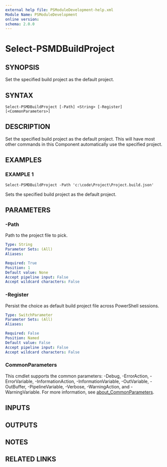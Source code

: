 ```yaml
---
external help file: PSModuleDevelopment-help.xml
Module Name: PSModuleDevelopment
online version:
schema: 2.0.0
---
```


# Select-PSMDBuildProject

## SYNOPSIS
Set the specified build project as the default project.

## SYNTAX

```
Select-PSMDBuildProject [-Path] <String> [-Register] [<CommonParameters>]
```

## DESCRIPTION
Set the specified build project as the default project.
This will have most other commands in this Component automatically use the specified project.

## EXAMPLES

### EXAMPLE 1
```
Select-PSMDBuildProject -Path 'c:\code\Project\Project.build.json'
```

Sets the specified build project as the default project.

## PARAMETERS

### -Path
Path to the project file to pick.

```yaml
Type: String
Parameter Sets: (All)
Aliases:

Required: True
Position: 1
Default value: None
Accept pipeline input: False
Accept wildcard characters: False
```

### -Register
Persist the choice as default build project file across PowerShell sessions.

```yaml
Type: SwitchParameter
Parameter Sets: (All)
Aliases:

Required: False
Position: Named
Default value: False
Accept pipeline input: False
Accept wildcard characters: False
```

### CommonParameters
This cmdlet supports the common parameters: -Debug, -ErrorAction, -ErrorVariable, -InformationAction, -InformationVariable, -OutVariable, -OutBuffer, -PipelineVariable, -Verbose, -WarningAction, and -WarningVariable. For more information, see [about_CommonParameters](http://go.microsoft.com/fwlink/?LinkID=113216).

## INPUTS

## OUTPUTS

## NOTES

## RELATED LINKS

